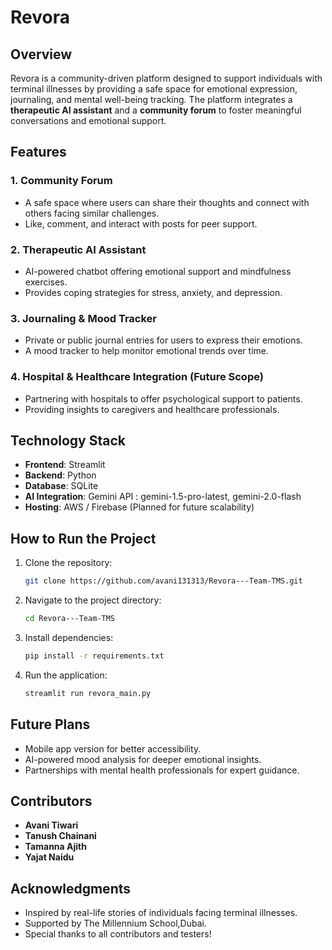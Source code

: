 # **Revora**

## **Overview**
Revora is a community-driven platform designed to support individuals with terminal illnesses by providing a safe space for emotional expression, journaling, and mental well-being tracking. The platform integrates a **therapeutic AI assistant** and a **community forum** to foster meaningful conversations and emotional support.

## **Features**
### **1. Community Forum**
- A safe space where users can share their thoughts and connect with others facing similar challenges.
- Like, comment, and interact with posts for peer support.

### **2. Therapeutic AI Assistant**
- AI-powered chatbot offering emotional support and mindfulness exercises.
- Provides coping strategies for stress, anxiety, and depression.

### **3. Journaling & Mood Tracker**
- Private or public journal entries for users to express their emotions.
- A mood tracker to help monitor emotional trends over time.

### **4. Hospital & Healthcare Integration (Future Scope)**
- Partnering with hospitals to offer psychological support to patients.
- Providing insights to caregivers and healthcare professionals.

## **Technology Stack**
- **Frontend**: Streamlit
- **Backend**: Python 
- **Database**: SQLite 
- **AI Integration**: Gemini API : gemini-1.5-pro-latest, gemini-2.0-flash
- **Hosting**: AWS / Firebase (Planned for future scalability)

## **How to Run the Project**
1. Clone the repository:
   ```sh
   git clone https://github.com/avani131313/Revora---Team-TMS.git
   ```
2. Navigate to the project directory:
   ```sh
   cd Revora---Team-TMS
   ```
3. Install dependencies:
   ```sh
   pip install -r requirements.txt
   ```
4. Run the application:
   ```sh
   streamlit run revora_main.py
   ```

## **Future Plans**
- Mobile app version for better accessibility.
- AI-powered mood analysis for deeper emotional insights.
- Partnerships with mental health professionals for expert guidance.

## **Contributors**
- **Avani Tiwari**
- **Tanush Chainani**
- **Tamanna Ajith** 
- **Yajat Naidu** 

## **Acknowledgments**
- Inspired by real-life stories of individuals facing terminal illnesses.
- Supported by The Millennium School,Dubai.
- Special thanks to all contributors and testers!
